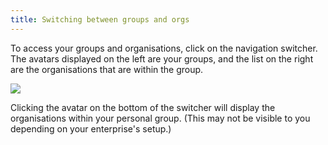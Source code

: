 ```yaml
---
title: Switching between groups and orgs
---
```


To access your groups and organisations, click on the navigation switcher. The avatars displayed on the left are your groups, and the list on the right are the organisations that are within the group.

![](https://res.cloudinary.com/snyk/image/upload/c_scale,q_auto,w_350/v1519045154/docs/group-with-orgs.png)

Clicking the avatar on the bottom of the switcher will display the organisations within your personal group. (This may not be visible to you depending on your enterprise's setup.)
